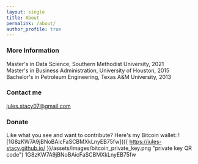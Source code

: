 ```yaml
---
layout: single
title: About
permalink: /about/
author_profile: true
---
```


### More Information

Master's in Data Science, Southern Methodist University, 2021 <br>
Master's in Business Administration, University of Houston, 2015<br>
Bachelor's in Petroleum Engineering, Texas A&M University, 2013

### Contact me

[jules.stacy07@gmail.com](mailto:jules.stacy07@gmail.com)

### Donate

Like what you see and want to contribute? Here's my Bitcoin wallet:
![1G8zKW7A9jBNoBAicFaSCBMXkLnyEB75fw]({{ https://jules-stacy.github.io/ }}/assets/images/bitcoin_private_key.png "private key QR code")
1G8zKW7A9jBNoBAicFaSCBMXkLnyEB75fw